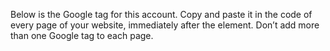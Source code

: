 Below is the Google tag for this account. Copy and paste it in the code of every page of your website, immediately after the <head> element. Don’t add more than one Google tag to each page.
<!-- Google tag (gtag.js) -->
<script async src="https://www.googletagmanager.com/gtag/js?id=G-15LQ5NQ2Z8"></script>
<script>
  window.dataLayer = window.dataLayer || [];
  function gtag(){dataLayer.push(arguments);}
  gtag('js', new Date());

  gtag('config', 'G-15LQ5NQ2Z8');
</script>